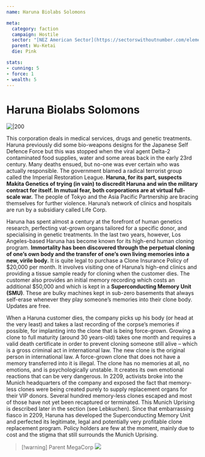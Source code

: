 ```yaml
---
name: Haruna Biolabs Solomons

meta:
  category: faction
  campaign: Hostile
  sector: "[NEZ American Sector](https://sectorswithoutnumber.com/elements/E9FKrPjS8tsRmoryYMpe/faction) "
  parent: Wu-Ketai
  die: Pink

stats:
- cunning: 5
- force: 1
- wealth: 5
---
```


# Haruna Biolabs Solomons

![|200](https://i.imgur.com/YPhNpQn.png)

This corporation deals in medical services, drugs and genetic treatments. Haruna previously did some bio-weapons designs for the Japanese Self Defence Force but this was stopped when the viral agent Delta-2 contaminated food supplies, water and some areas back in the early 23rd century. Many deaths ensued, but no-one was ever certain who was actually responsible. The government blamed a radical terrorist group called the Imperial Restoration League. **Haruna, for its part, suspects Makita Genetics of trying (in vain) to discredit Haruna and win the military contract for itself. In mutual fear, both corporations are at virtual full-scale war.** The people of Tokyo and the Asia Pacific Partnership are bracing themselves for further violence. Haruna’s network of clinics and hospitals are run by a subsidiary called Life Corp.

Haruna has spent almost a century at the forefront of human genetics research, perfecting vat-grown organs tailored for a specific donor, and specialising in genetic treatments. In the last two years, however, Los Angeles-based Haruna has become known for its high-end human cloning program. **Immortality has been discovered through the perpetual cloning of one’s own body and the transfer of one’s own living memories into a new, virile body.** It is quite legal to purchase a Clone Insurance Policy of $20,000 per month. It involves visiting one of Haruna’s high-end clinics and providing a tissue sample ready for cloning when the customer dies. The customer also provides an initial memory recording which costs an additional $50,000 and which is kept in a **Superconducting Memory Unit (SMU)**. These are bulky machines kept in sub-zero basements that always self-erase whenever they play someone’s memories into their clone body. Updates are free.

When a Haruna customer dies, the company picks up his body (or head at the very least) and takes a last recording of the corpse’s memories if possible, for implanting into the clone that is being force-grown. Growing a clone to full maturity (around 30 years-old) takes one month and requires a valid death certificate in order to prevent cloning someone still alive – which is a gross criminal act in international law. The new clone is the original person in international law. A force-grown clone that does not have a memory transferred into it is illegal. The clone has no memories at all, no emotions, and is psychologically unstable. It creates its own emotional reactions that can be very dangerous. In 2209, activists broke into the Munich headquarters of the company and exposed the fact that memory-less clones were being created purely to supply replacement organs for their VIP donors. Several hundred memory-less clones escaped and most of those have not yet been recaptured or terminated. This Munich Uprising is described later in the section (see Lebkuchen). Since that embarrassing fiasco in 2209, Haruna has developed the Superconducting Memory Unit and perfected its legitimate, legal and potentially very profitable clone replacement program. Policy holders are few at the moment, mainly due to cost and the stigma that still surrounds the Munich Uprising.

> [!warning] Parent MegaCorp
> ![](https://i.imgur.com/VY7zssZ.png)




